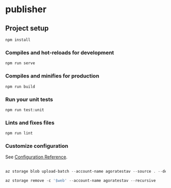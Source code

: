 # publisher

## Project setup
```
npm install
```

### Compiles and hot-reloads for development
```
npm run serve
```

### Compiles and minifies for production
```
npm run build
```

### Run your unit tests
```
npm run test:unit
```

### Lints and fixes files
```
npm run lint
```

### Customize configuration
See [Configuration Reference](https://cli.vuejs.org/config/).


##
```Powershell
az storage blob upload-batch --account-name agoratestav --source . --destination '$web'
```
```Powershell
az storage remove -c '$web' --account-name agoratestav --recursive
```